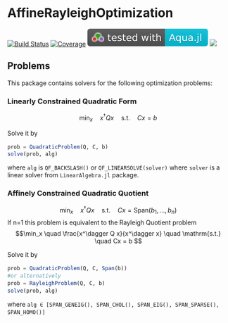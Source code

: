 # AffineRayleighOptimization

[![Build Status](https://github.com/williamesamuelson/AffineRayleighOptimization.jl/actions/workflows/CI.yml/badge.svg?branch=main)](https://github.com/williamesamuelson/AffineRayleighOptimization.jl/actions/workflows/CI.yml?query=branch%3Amain)
[![Coverage](https://codecov.io/gh/williamesamuelson/AffineRayleighOptimization.jl/branch/main/graph/badge.svg)](https://codecov.io/gh/williamesamuelson/AffineRayleighOptimization.jl)
[![Aqua QA](https://raw.githubusercontent.com/JuliaTesting/Aqua.jl/master/badge.svg)](https://github.com/JuliaTesting/Aqua.jl)
[![](https://img.shields.io/badge/%F0%9F%9B%A9%EF%B8%8F_tested_with-JET.jl-233f9a)](https://github.com/aviatesk/JET.jl)

## Problems

This package contains solvers for the following optimization problems:

### Linearly Constrained Quadratic Form 
$$\min_x \quad x^\dagger Q x \quad \mathrm{s.t.} \quad Cx = b $$

Solve it by
```julia 
prob = QuadraticProblem(Q, C, b) 
solve(prob, alg)
```
where `alg` is `QF_BACKSLASH()` or `QF_LINEARSOLVE(solver)` where `solver` is a linear solver from `LinearAlgebra.jl` package.

### Affinely Constrained Quadratic Quotient 
$$\min_x \quad x^\dagger Q x \quad \mathrm{s.t.} \quad Cx = \mathrm{Span}(b_1, ... ,b_n) $$
If n=1 this problem is equivalent to the Rayleigh Quotient problem 
$$\min_x \quad \frac{x^\dagger Q x}{x^\dagger x} \quad \mathrm{s.t.} \quad Cx = b $$

Solve it by
```julia 
prob = QuadraticProblem(Q, C, Span(b)) 
#or alternatively 
prob = RayleighProblem(Q, C, b) 
solve(prob, alg)
```
where `alg ∈ [SPAN_GENEIG(), SPAN_CHOL(), SPAN_EIG(), SPAN_SPARSE(), SPAN_HOMO()]`